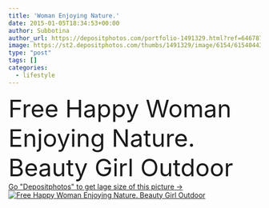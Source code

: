 ```yaml
---
title: 'Woman Enjoying Nature.'
date: 2015-01-05T18:34:53+00:00
author: Subbotina
author_url: https://depositphotos.com/portfolio-1491329.html?ref=64678756
image: https://st2.depositphotos.com/thumbs/1491329/image/6154/61540443/api_thumb_450.jpg?forcejpeg=true
type: "post"
tags: []
categories: 
  - lifestyle
---
```

<div aling="center">
            <font size="60"> Free Happy Woman Enjoying Nature. Beauty Girl Outdoor</font>   
</div>
<div>
    <a href='https://depositphotos.com/61540443/stock-photo-woman-enjoying-nature.html?ref=64678756' target=_blank > Go "Depositphotos" to get lage size of this picture ->
        <img href='https://depositphotos.com/61540443/stock-photo-woman-enjoying-nature.html?ref=64678756' src='https://st2.depositphotos.com/1491329/6154/i/950/depositphotos_61540443-stock-photo-woman-enjoying-nature.jpg?forcejpeg=true' alt='Free Happy Woman Enjoying Nature. Beauty Girl Outdoor' >
    </a>
</div>
